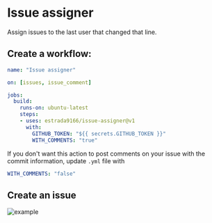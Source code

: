# Issue assigner

Assign issues to the last user that changed that line.

## Create a workflow:
```yml
name: "Issue assigner"

on: [issues, issue_comment]

jobs:
  build:
    runs-on: ubuntu-latest
    steps:
    - uses: estrada9166/issue-assigner@v1
      with:
        GITHUB_TOKEN: "${{ secrets.GITHUB_TOKEN }}"
        WITH_COMMENTS: "true"
```
If you don't want this action to post comments on your issue with the commit information, update `.yml` file with
```yml
WITH_COMMENTS: "false"
```

## Create an issue
![example](https://raw.githubusercontent.com/estrada9166/issue-assigner/master/images/example.gif)
